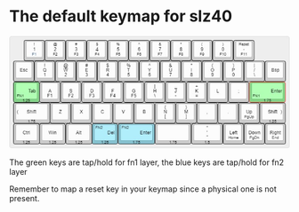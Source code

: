 # The default keymap for slz40

![](SLZ40_Default.jpg)

The green keys are tap/hold for fn1 layer, the blue keys are tap/hold for fn2 layer

Remember to map a reset key in your keymap since a physical one is not present.
